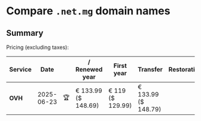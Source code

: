 # Compare `.net.mg` domain names

## Summary

Pricing (excluding taxes):

| Service | Date |  | / Renewed year | First year | Transfer | Restoration |
|--|--|--|--|--|--|--|
| **OVH** | 2025-06-23 | 🏆 | € 133.99<br>($ 148.69) | € 119<br>($ 129.99) | € 133.99<br>($ 148.79) |  |
